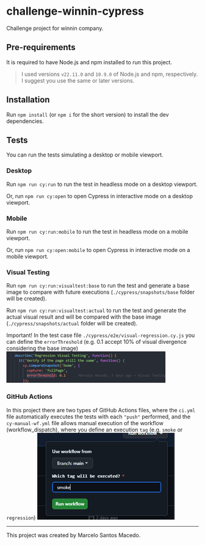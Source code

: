 # challenge-winnin-cypress

Challenge project for winnin company.

## Pre-requirements

It is required to have Node.js and npm installed to run this project.

> I used versions `v22.11.0` and `10.9.0` of Node.js and npm, respectively. I suggest you use the same or later versions.

## Installation

Run `npm install` (or `npm i` for the short version) to install the dev dependencies.

## Tests

You can run the tests simulating a desktop or mobile viewport.

### Desktop

Run `npm run cy:run` to run the test in headless mode on a desktop viewport.

Or, run `npm run cy:open` to open Cypress in interactive mode on a desktop viewport.

### Mobile

Run `npm run cy:run:mobile` to run the test in headless mode on a mobile viewport.

Or, run `npm run cy:open:mobile` to open Cypress in interactive mode on a mobile viewport.

### Visual Testing

Run `npm run cy:run:visualtest:base` to run the test and generate a base image to compare with future executions (`./cypress/snapshots/base` folder will be created).

Run `npm run cy:run:visualtest:actual` to run the test and generate the actual visual result and will be compared with the base image (`./cypress/snapshots/actual` folder will be created).

Important! In the test case file `./cypress/e2e/visual-regression.cy.js` you can define the `errorThreshold` (e.g. 0.1 accept 10% of visual divergence considering the base image)
![alt text](image.png)

### GitHub Actions

In this project there are two types of GitHub Actions files, where the `ci.yml` file automatically executes the tests with each `"push"` performed, and the `cy-manual-wf.yml` file allows manual execution of the workflow (workflow_dispatch), where you define an execution `tag` (e.g. `smoke` or `regression`)
![alt text](image-1.png)
___

This project was created by Marcelo Santos Macedo.
